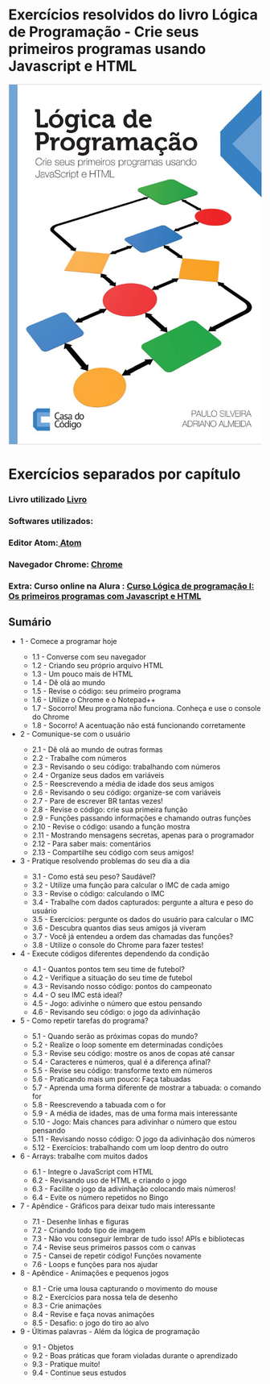 
<h1>Exercícios resolvidos do livro Lógica de Programação - Crie seus primeiros programas usando Javascript e HTML</h1>
<img src="docs/img/capa.png" alt="Foto do Livro"/>

<h1> Exercícios separados por capítulo </h1>
<h3> Livro utilizado <a href="https://www.casadocodigo.com.br/products/livro-programacao"> Livro </a></h3>
<h3> Softwares utilizados:
<h3>Editor Atom:<a href="https://atom.io/"> Atom </a></h3>
<h3>Navegador Chrome: <a href="https://www.google.com/chrome/browser/desktop/index.html#"> Chrome </a></h3>

<h3>Extra: Curso online na Alura : <a href="https://cursos.alura.com.br/course/logica-programacao-javascript-html"> Curso Lógica de programação I: Os primeiros programas com Javascript e HTML </a>


<h2>Sumário</h2>
<ul>
<li>1 - Comece a programar hoje</li>
<ul>
<li>1.1 - Converse com seu navegador</li>
<li>1.2 - Criando seu próprio arquivo HTML</li>
<li>1.3 - Um pouco mais de HTML</li>
<li>1.4 - Dê olá ao mundo</li>
<li>1.5 - Revise o código: seu primeiro programa</li>
<li>1.6 - Utilize o Chrome e o Notepad++</li>
<li>1.7 - Socorro! Meu programa não funciona. Conheça e use o console do Chrome</li>
<li>1.8 - Socorro! A acentuação não está funcionando corretamente</li>
</ul>
<li>2 - Comunique-se com o usuário</li>
<ul>
<li>2.1 - Dê olá ao mundo de outras formas</li>
<li>2.2 - Trabalhe com números</li>
<li>2.3 - Revisando o seu código: trabalhando com números</li>
<li>2.4 - Organize seus dados em variáveis</li>
<li>2.5 - Reescrevendo a média de idade dos seus amigos</li>
<li>2.6 - Revisando o seu código: organize-se com variáveis</li>
<li>2.7 - Pare de escrever BR tantas vezes!</li>
<li>2.8 - Revise o código: crie sua primeira função</li>
<li>2.9 - Funções passando informações e chamando outras funções</li>
<li>2.10 - Revise o código: usando a função mostra</li>
<li>2.11 - Mostrando mensagens secretas, apenas para o programador</li>
<li>2.12 - Para saber mais: comentários</li>
<li>2.13 - Compartilhe seu código com seus amigos!</li>
</ul>
<li>3 - Pratique resolvendo problemas do seu dia a dia</li>
<ul>
<li>3.1 - Como está seu peso? Saudável?</li>
<li>3.2 - Utilize uma função para calcular o IMC de cada amigo</li>
<li>3.3 - Revise o código: calculando o IMC</li>
<li>3.4 - Trabalhe com dados capturados: pergunte a altura e peso do usuário</li>
<li>3.5 - Exercícios: pergunte os dados do usuário para calcular o IMC</li>
<li>3.6 - Descubra quantos dias seus amigos já viveram</li>
<li>3.7 - Você já entendeu a ordem das chamadas das funções?</li>
<li>3.8 - Utilize o console do Chrome para fazer testes!</li>
</ul>
<li>4 - Execute códigos diferentes dependendo da condição</li>
<ul>
<li>4.1 - Quantos pontos tem seu time de futebol?</li>
<li>4.2 - Verifique a situação do seu time de futebol</li>
<li>4.3 - Revisando nosso código: pontos do campeonato</li>
<li>4.4 - O seu IMC está ideal?</li>
<li>4.5 - Jogo: adivinhe o número que estou pensando</li>
<li>4.6 - Revisando seu código: o jogo da adivinhação</li>
</ul>
<li>5 - Como repetir tarefas do programa?</li>
<ul>
<li>5.1 - Quando serão as próximas copas do mundo?</li>
<li>5.2 - Realize o loop somente em determinadas condições</li>
<li>5.3 - Revise seu código: mostre os anos de copas até cansar</li>
<li>5.4 - Caracteres e números, qual é a diferença afinal?</li>
<li>5.5 - Revise seu código: transforme texto em números</li>
<li>5.6 - Praticando mais um pouco: Faça tabuadas</li>
<li>5.7 - Aprenda uma forma diferente de mostrar a tabuada: o comando for</li>
<li>5.8 - Reescrevendo a tabuada com o for</li>
<li>5.9 - A média de idades, mas de uma forma mais interessante</li>
<li>5.10 - Jogo: Mais chances para adivinhar o número que estou pensando</li>
<li>5.11 - Revisando nosso código: O jogo da adivinhação dos números</li>
<li>5.12 - Exercícios: trabalhando com um loop dentro do outro</li>
</ul>
<li>6 - Arrays: trabalhe com muitos dados</li>
<ul>
<li>6.1 - Integre o JavaScript com HTML</li>
<li>6.2 - Revisando uso de HTML e criando o jogo</li>
<li>6.3 - Facilite o jogo da adivinhação colocando mais números!</li>
<li>6.4 - Evite os número repetidos no Bingo</li>
</ul>
<li>7 - Apêndice - Gráficos para deixar tudo mais interessante</li>
<ul>
<li>7.1 - Desenhe linhas e figuras</li>
<li>7.2 - Criando todo tipo de imagem</li>
<li>7.3 - Não vou conseguir lembrar de tudo isso! APIs e bibliotecas</li>
<li>7.4 - Revise seus primeiros passos com o canvas</li>
<li>7.5 - Cansei de repetir código! Funções novamente</li>
<li>7.6 - Loops e funções para nos ajudar</li>
</ul>
<li>8 - Apêndice - Animações e pequenos jogos</li>
<ul>
<li>8.1 - Crie uma lousa capturando o movimento do mouse</li>
<li>8.2 - Exercícios para nossa tela de desenho</li>
<li>8.3 - Crie animações</li>
<li>8.4 - Revise e faça novas animações</li>
<li>8.5 - Desafio: o jogo do tiro ao alvo</li>
</ul>
<li>9 - Últimas palavras - Além da lógica de programação</li>
<ul>
<li>9.1 - Objetos</li>
<li>9.2 - Boas práticas que foram violadas durante o aprendizado</li>
<li>9.3 - Pratique muito!</li>
<li>9.4 - Continue seus estudos</li>
</ul>
</ul>
</div>
